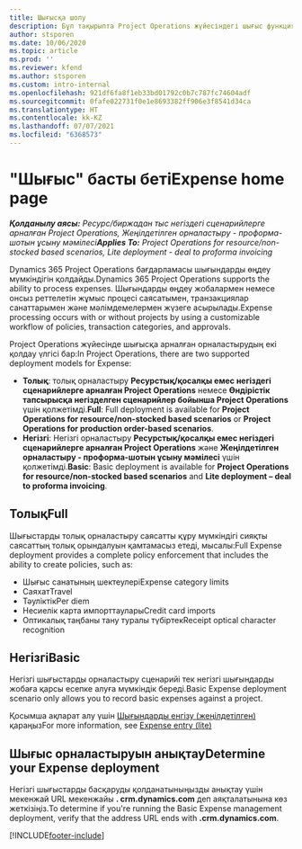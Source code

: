 ```yaml
---
title: Шығысқа шолу
description: Бұл тақырыпта Project Operations жүйесіндегі шығыс функциясы туралы ақпарат берілген.
author: stsporen
ms.date: 10/06/2020
ms.topic: article
ms.prod: ''
ms.reviewer: kfend
ms.author: stsporen
ms.custom: intro-internal
ms.openlocfilehash: 921df6fa8f1eb33bd01792c0b7c787fc74604adf
ms.sourcegitcommit: 0fafe022731f0e1e8693382ff906e3f8541d34ca
ms.translationtype: HT
ms.contentlocale: kk-KZ
ms.lasthandoff: 07/07/2021
ms.locfileid: "6368573"
---
```

# <a name="expense-home-page"></a><span data-ttu-id="5fdc5-103">"Шығыс" басты беті</span><span class="sxs-lookup"><span data-stu-id="5fdc5-103">Expense home page</span></span>

<span data-ttu-id="5fdc5-104">_**Қолданылу аясы:** Ресурс/биржадан тыс негіздегі сценарийлерге арналған Project Operations, Жеңілдетілген орналастыру - проформа-шотын ұсыну мәмілесі_</span><span class="sxs-lookup"><span data-stu-id="5fdc5-104">_**Applies To:** Project Operations for resource/non-stocked based scenarios, Lite deployment - deal to proforma invoicing_</span></span>


<span data-ttu-id="5fdc5-105">Dynamics 365 Project Operations бағдарламасы шығындарды өңдеу мүмкіндігін қолдайды.</span><span class="sxs-lookup"><span data-stu-id="5fdc5-105">Dynamics 365 Project Operations supports the ability to process expenses.</span></span> <span data-ttu-id="5fdc5-106">Шығындарды өңдеу жобалармен немесе онсыз реттелетін жұмыс процесі саясатымен, транзакциялар санаттарымен және мәлімдемелермен жүзеге асырылады.</span><span class="sxs-lookup"><span data-stu-id="5fdc5-106">Expense processing occurs with or without projects by using a customizable workflow of policies, transaction categories, and approvals.</span></span>

<span data-ttu-id="5fdc5-107">Project Operations жүйесінде шығысқа арналған орналастырудың екі қолдау үлгісі бар:</span><span class="sxs-lookup"><span data-stu-id="5fdc5-107">In Project Operations, there are two supported deployment models for Expense:</span></span> 

- <span data-ttu-id="5fdc5-108">**Толық**: толық орналастыру **Ресурстық/қосалқы емес негіздегі сценарийлерге арналған Project Operations** немесе **Өндірістік тапсырысқа негізделген сценарийлер бойынша Project Operations** үшін қолжетімді.</span><span class="sxs-lookup"><span data-stu-id="5fdc5-108">**Full**: Full deployment is available for **Project Operations for resource/non-stocked based scenarios** or **Project Operations for production order-based scenarios**.</span></span>
- <span data-ttu-id="5fdc5-109">**Негізгі**: Негізгі орналастыру **Ресурстық/қосалқы емес негіздегі сценарийлерге арналған Project Operations** және **Жеңілдетілген орналастыру - проформа-шотын ұсыну мәмілесі** үшін қолжетімді.</span><span class="sxs-lookup"><span data-stu-id="5fdc5-109">**Basic**: Basic deployment is available for **Project Operations for resource/non-stocked based scenarios** and **Lite deployment – deal to proforma invoicing**.</span></span>

## <a name="full"></a><span data-ttu-id="5fdc5-110">Толық</span><span class="sxs-lookup"><span data-stu-id="5fdc5-110">Full</span></span> 
<span data-ttu-id="5fdc5-111">Шығыстарды толық орналастыру саясатты құру мүмкіндігі сияқты саясаттың толық орындалуын қамтамасыз етеді, мысалы:</span><span class="sxs-lookup"><span data-stu-id="5fdc5-111">Full Expense deployment provides a complete policy enforcement that includes the ability to create policies, such as:</span></span>

  - <span data-ttu-id="5fdc5-112">Шығыс санатының шектеулері</span><span class="sxs-lookup"><span data-stu-id="5fdc5-112">Expense category limits</span></span>
  - <span data-ttu-id="5fdc5-113">Саяхат</span><span class="sxs-lookup"><span data-stu-id="5fdc5-113">Travel</span></span>
  - <span data-ttu-id="5fdc5-114">Тәуліктік</span><span class="sxs-lookup"><span data-stu-id="5fdc5-114">Per diem</span></span>
  - <span data-ttu-id="5fdc5-115">Несиелік карта импорттаулары</span><span class="sxs-lookup"><span data-stu-id="5fdc5-115">Credit card imports</span></span>
  - <span data-ttu-id="5fdc5-116">Оптикалық таңбаны тану туралы түбіртек</span><span class="sxs-lookup"><span data-stu-id="5fdc5-116">Receipt optical character recognition</span></span>

## <a name="basic"></a><span data-ttu-id="5fdc5-117">Негізгі</span><span class="sxs-lookup"><span data-stu-id="5fdc5-117">Basic</span></span> 
<span data-ttu-id="5fdc5-118">Негізгі шығыстарды орналастыру сценарийі тек негізгі шығындарды жобаға қарсы есепке алуға мүмкіндік береді.</span><span class="sxs-lookup"><span data-stu-id="5fdc5-118">Basic Expense deployment scenario only allows you to record basic expenses against a project.</span></span> 

<span data-ttu-id="5fdc5-119">Қосымша ақпарат алу үшін [Шығындарды енгізу (жеңілдетілген)](basic-expense.md) қараңыз</span><span class="sxs-lookup"><span data-stu-id="5fdc5-119">For more information, see [Expense entry (lite)](basic-expense.md)</span></span>

## <a name="determine-your-expense-deployment"></a><span data-ttu-id="5fdc5-120">Шығыс орналастыруын анықтау</span><span class="sxs-lookup"><span data-stu-id="5fdc5-120">Determine your Expense deployment</span></span>
<span data-ttu-id="5fdc5-121">Негізгі шығыстарды басқаруды қолданатыныңызды анықтау үшін мекенжай URL мекенжайы **. crm.dynamics.com** деп аяқталатынына көз жеткізіңіз.</span><span class="sxs-lookup"><span data-stu-id="5fdc5-121">To determine if you're running the Basic Expense management deployment, verify that the address URL ends with **.crm.dynamics.com**.</span></span> 


[!INCLUDE[footer-include](../includes/footer-banner.md)]